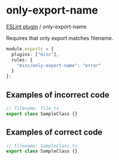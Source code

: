 # only-export-name

[ESLint plugin](https://iliubinskii.github.io/eslint-plugin-misc/) / only-export-name

Requires that only export matches filename.

```ts
module.exports = {
  plugins: ["misc"],
  rules: {
    "misc/only-export-name": "error"
  }
};
```

## Examples of incorrect code

```ts
// filename: file.ts
export class SampleClass {}
```

## Examples of correct code

```ts
// filename: SampleClass.ts
export class SampleClass {}
```